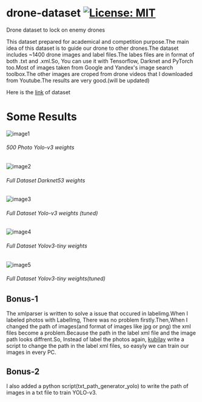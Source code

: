 # drone-dataset [![License: MIT](https://img.shields.io/badge/License-MIT-yellow.svg)](https://opensource.org/licenses/MIT)
Drone dataset to lock on enemy drones

This dataset prepared for academical and competition purpose.The main idea of this dataset is to guide our drone to other drones.The dataset includes ~1400 drone images and label files.The labes files are in format of both .txt and .xml.So, You can use it with Tensorflow, Darknet and PyTorch too.Most of images taken from Google and Yandex's image search toolbox.The other images are croped from drone videos that I downloaded from Youtube.The results are very good.(will be updated)


Here is the [link](https://www.kaggle.com/dasmehdixtr/drone-dataset-uav) of dataset

# Some Results
![image1](https://github.com/dasmehdix/drone-dataset/blob/master/results_of_yolo/chart1d2.png)
###### 500 Photo Yolo-v3 weights
![image2](https://github.com/dasmehdix/drone-dataset/blob/master/results_of_yolo/chart2d4.png)
###### Full Dataset Darknet53 weights
![image3](https://github.com/dasmehdix/drone-dataset/blob/master/results_of_yolo/chart3d5.png)
###### Full Dataset Yolo-v3 weights (tuned)
![image4](https://github.com/dasmehdix/drone-dataset/blob/master/results_of_yolo/chart4d6.png)
###### Full Dataset Yolov3-tiny weights
![image5](https://github.com/dasmehdix/drone-dataset/blob/master/results_of_yolo/chart5d9.png)
###### Full Dataset Yolov3-tiny weights(tuned)
## Bonus-1
The xmlparser is written to solve a issue that occured in labelimg.When I labeled photos with LabelImg, There was no problem firstly.Then,When I changed the path of images(and format of images like jpg or png) the xml files become a problem.Because the path in the label xml file and the image path looks diffrent.So, Instead of label the photos again, [kubilay](https://github.com/kubilaysalih) write a script to change the path in the label xml files, so easyly we can train our images in every PC.


## Bonus-2

I also added a python script(txt_path_generator_yolo) to write the path of images in a txt file to train YOLO-v3.

